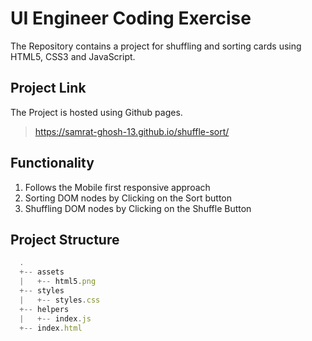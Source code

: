 # UI Engineer Coding Exercise

The Repository contains a project for shuffling and sorting cards using HTML5, CSS3 and JavaScript.

## Project Link

The Project is hosted using Github pages.

> https://samrat-ghosh-13.github.io/shuffle-sort/

## Functionality

1. Follows the Mobile first responsive approach
2. Sorting DOM nodes by Clicking on the Sort button
3. Shuffling DOM nodes by Clicking on the Shuffle Button

## Project Structure

```js
  .
  +-- assets
  |   +-- html5.png
  +-- styles
  |   +-- styles.css
  +-- helpers
  |   +-- index.js
  +-- index.html
```
